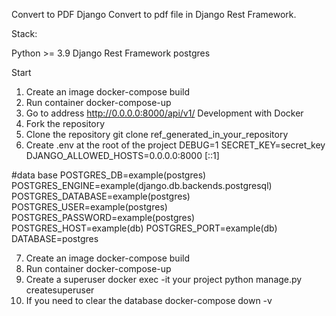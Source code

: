 Convert to PDF Django
Convert to pdf file in Django Rest Framework.

Stack:

Python >= 3.9
Django Rest Framework
postgres

Start
1) Create an image
docker-compose build
2) Run container
docker-compose-up
3) Go to address
http://0.0.0.0:8000/api/v1/
Development with Docker
4) Fork the repository
5) Clone the repository
git clone ref_generated_in_your_repository
6) Create .env at the root of the project
DEBUG=1
SECRET_KEY=secret_key
DJANGO_ALLOWED_HOSTS=0.0.0.0:8000 [::1]

#data base
POSTGRES_DB=example(postgres)
POSTGRES_ENGINE=example(django.db.backends.postgresql)
POSTGRES_DATABASE=example(postgres)
POSTGRES_USER=example(postgres)
POSTGRES_PASSWORD=example(postgres)
POSTGRES_HOST=example(db)
POSTGRES_PORT=example(db)
DATABASE=postgres

7) Create an image
docker-compose build
8) Run container
docker-compose-up
9) Create a superuser
docker exec -it your project python manage.py createsuperuser
10) If you need to clear the database
docker-compose down -v
